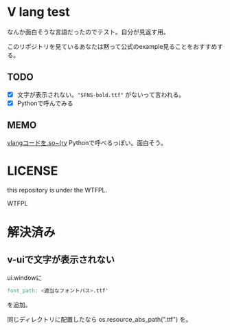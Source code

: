 # V lang test

なんか面白そうな言語だったのでテスト。自分が見返す用。

このリポジトリを見ているあなたは黙って公式のexample見ることをおすすめする。

## TODO

- [x] 文字が表示されない。`"SFNS-bold.ttf"` がないって言われる。
- [x] Pythonで呼んでみる

## MEMO

[vlangコードを.so~(ry](https://qiita.com/syoyo/items/52d6b720393a72b3b5d9)
Pythonで呼べるっぽい。面白そう。


# LICENSE

this repository is under the WTFPL.

<a href="http://www.wtfpl.net/"><img
       src="http://www.wtfpl.net/wp-content/uploads/2012/12/wtfpl-badge-4.png"
       width="80" height="15" alt="WTFPL" /></a>


# 解決済み

## v-uiで文字が表示されない


ui.windowに

```v
font_path: <適当なフォントパス>.ttf'
```

を追加。


同じディレクトリに配置したなら os.resource_abs_path("<name>.ttf") を。



